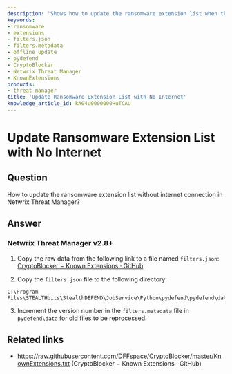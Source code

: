 ```yaml
---
description: 'Shows how to update the ransomware extension list when the appliance has no internet access. Explains how to copy the CryptoBlocker KnownExtensions data to `filters.json` and increment `filters.metadata` to force reprocessing in Netwrix Threat Manager v2.8+.'
keywords:
- ransomware
- extensions
- filters.json
- filters.metadata
- offline update
- pydefend
- CryptoBlocker
- Netwrix Threat Manager
- KnownExtensions
products:
- threat-manager
title: 'Update Ransomware Extension List with No Internet'
knowledge_article_id: kA04u0000000HuTCAU
---
```


# Update Ransomware Extension List with No Internet

## Question

How to update the ransomware extension list without internet connection in Netwrix Threat Manager?

## Answer

### Netwrix Threat Manager v2.8+

1. Copy the raw data from the following link to a file named `filters.json`: [CryptoBlocker − Known Extensions · GitHub](https://raw.githubusercontent.com/DFFspace/CryptoBlocker/master/KnownExtensions.txt).

2. Copy the `filters.json` file to the following directory:

```text
C:\Program Files\STEALTHbits\StealthDEFEND\JobService\Python\pydefend\pydefend\data
```

3. Increment the version number in the `filters.metadata` file in `pydefend\data` for old files to be reprocessed.

## Related links

- https://raw.githubusercontent.com/DFFspace/CryptoBlocker/master/KnownExtensions.txt (CryptoBlocker − Known Extensions · GitHub)